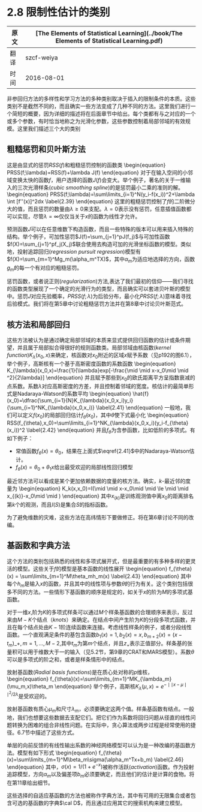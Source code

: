 # 2.8 限制性估计的类别

原文     | [The Elements of Statistical Learning](../book/The Elements of Statistical Learning.pdf)
      ---|---
翻译     | szcf-weiya
时间     | 2016-08-01

非参回归方法的多样性和学习方法的多种类别取决于插入的限制条件的本质。这些类别不是截然不同的，而且确实一些方法变成了几种不同的方法。这里我们进行一个简短的概要，因为详细的描述将在后面章节中给出。每个类都有与之对应的一个或多个参数，有时恰当地称之为光滑化参数，这些参数控制着局部邻域的有效规模。这里我们描述三个大的类别

## 粗糙惩罚和贝叶斯方法

这是由显式的惩罚$RSS(f)$和粗糙惩罚控制的函数类
\begin{equation}
PRSS(f;\lambda)=RSS(f)+\lambda J(f)
\end{equation}
对于在输入空间的小邻域变换太快的函数$f$，用户选择的函数$J(f)$会变大。举个例子，著名的关于一维输入的三次光滑样条(*cubic smoothing spline*)的是惩罚最小二乘的准则的解。
\begin{equation}
PRSS(f;\lambda)=\sum\limits_{i=1}^N(y_i-f(x_i))^2+\lambda \int [f''(x)]^2dx
\label{2.39}
\end{equation}
这里的粗糙惩罚控制了$f$的二阶微分大的值，而且惩罚的数量由$\lambda \ge 0$来支配。$\lambda=0$表示没有惩罚，任意插值函数都可以实现，尽管$\lambda=\infty$仅仅当关于$x$的函数为线性才允许。

预测函数$J$可以在任意维数下构造函数，而且一些特殊的版本可以用来插入特殊的结构。举个例子，可加性惩罚$J(f)=\sum_{j=1}^pJ(f_j)$与可加性函数$f(X)=\sum_{j=1}^pf_j(X_j)$联合使用去构造可加的光滑坐标函数的模型。类似地，投射追踪回归(*regression pursuit regression*)模型有$f(X)=\sum_{m=1}^Mg_m(\alpha_m^TX)$，其中$\alpha_m$为适应地选择的方向，函数$g_m$的每一个有对应的粗糙惩罚。

惩罚函数，或者说正则(*regularization*)方法,表达了我们最初的信仰——我们寻找的函数类型展现了一个确定的光滑行为的类型，而且确实可以套进贝叶斯的模型中。惩罚$J$对应先验概率，$PRSS(f;\lambda)$为后验分布，最小化$PRSS(f;\lambda)$意味着寻找后验模式。我们将在第5章中讨论粗糙惩罚方法并在第8章中讨论贝叶斯范式。

## 核方法和局部回归

这些方法被认为是通过确定局部邻域的本质来显式提供回归函数的估计或条件期望，并且属于局部拟合得很好的规则函数类。局部邻域由核函数(*kernel function*)$K_{\lambda}(x_0,x)$来确定，核函数对$x_0$附近的区域$x$赋予系数（见p192的图6.1），举个例子，高斯核有一个基于高斯密度函数的系数函数
\begin{equation}
K_{\lambda}(x_0,x)=\frac{1}{\lambda}exp[-\frac{\mid \mid x-x_0\mid \mid ^2}{2\lambda}]
\end{equation}
并且赋予那些到$x_0$的欧氏距离平方呈指数衰减的点系数。系数$\lambda$对应高斯密度的方差，并且控制着邻域的宽度。核估计的最简单形式是Nadaraya-Watson的系数平均
\begin{equation}
\hat{f}(x_0)=\dfrac{\sum_{i=1}{N}K_{\lambda}(x_0,x_i)y_i}{\sum_{i=1}^NK_{\lambda}(x_0,x_i)}
\label{2.41}
\end{equation}
一般地，我们可以定义$f(x_0)$的局部回归估计$f_{\hat{\theta}}(x_0)$，其中$\hat{\theta}$使下式最小化
\begin{equation}
RSS(f_{\theta},x_0)=\sum\limits_{i=1}^NK_{\lambda}(x_0,x_i)(y_i-f_{\theta}(x_i))^2
\label{2.42}
\end{equation}
并且$f_{\theta}$为含参函数，比如低阶的多项式。有如下例子：
- 常值函数$f_{\theta}(x)=\theta_0$，结果在上面式$\eqref{2.41}$中的Nadaraya-Watson估计。
- $f_{\theta}(x)=\theta_0+\theta_1x$给出最受欢迎的局部线性回归模型

最近邻方法可以看成是某个更加依赖数据的度量的核方法。确实，$k$-最近邻的度量为
\begin{equation}
K_k(x,x_0)=I(\mid \mid x-x_0\mid \mid \le \mid \mid x_{(k)}-x_0\mid \mid )
\end{equation}
其中$x_{(k)}$是训练观测值中离$x_0$的距离排名第$k$个的观测，而且$I(S)$是集合$S$的指标函数。

为了避免维数的灾难，这些方法在高纬情形下要做修正。将在第6章讨论不同的改编。

## 基函数和字典方法

这个方法的类别包括熟悉的线性和多项式展开式，但是最重要的有多种多样的更灵活的模型。这些关于$f$的模型是基本函数的线性展开
\begin{equation}
f_{\theta}(x)  = \sum\limits_{m=1}^M\theta_mh_m(x)
\label{2.43}
\end{equation}
其中每个$h_m$是输入$x$的函数，并且其中的线性项与参数$\theta$的行为有关。这个类别包括很多不同的方法。一些情形下基函数的顺序是规定的，如关于$x$的阶为$M$的多项式基函数。

对于一维$x$,阶为$K$的多项式样条可以通过$M$个样条基函数的合理顺序来表示，反过来由$M-K$个结点（*knots*）来确定。在结点中间产生阶为$K$的分段多项式函数，并且在每个结点处由$K-1$阶连续函数来连接。考虑线性样条的例子，或者分段线性函数。一个直观满足条件的基包含函数$b_1(x)=1,b_2(x)=x,b_{m+2}(x)=(x-t_m)\_{+},m=1,\ldots,M-2$,其中$t_m$为第$m$个结点，并且$z_{+}$表示正值部分。样条基的张量积可以用于维数大于一的输入（见5.2节，第9章的CRAT和MARS模型）。系数$\theta$可以是多项式的阶之和，或者是样条情形中的结点。

放射基函数(*Radial basis functions*)是在质心处对称的$p$维核，
\begin{equation}
f_{\theta}(x)=\sum\limits_{m=1}^MK_{\lambda_m}(\mu_m,x)\theta_m
\end{equation}
举个例子，高斯核$K_{\lambda}(\mu,x)=e^{-\mid \mid x-\mu\mid \mid ^2/2\lambda}$是受欢迎的。

放射基函数有质心$\mu_m$和尺寸$\lambda_m$，必须要确定这两个值。样条基函数有结点。一般地，我们也想要这些数据去支配它们。把它们作为系数将回归问题从径直的线性问题转换为困难的组合非线性问题。在实际中，贪心算法或两步过程是经常使用的捷径。6.7节中描述了这些方式。

单层的向前反馈的有线性输出系数的神经网络模型可以认为是一种改编的基函数方法。模型有如下形式
\begin{equation}
f_{\theta}(x)=\sum\limits_{m=1}^M\beta_m\sigma(\alpha_m^Tx+b_m)
\label{2.46}
\end{equation}
其中，$\sigma(x)=1/(1+e^{-x})$被称作活跃(*activation*)函数。作为投射追踪模型，方向$\alpha_m$以及偏差项$b_m$必须要确定，而且他们的估计是计算的食物。将在第11章给出细节。

这些选择的自适应基函数的方法也被称作字典方法，其中有可用的无限集合或者包含可选的基函数的字典$\cal D$，而且通过应用其它的搜索机构来建立模型。
